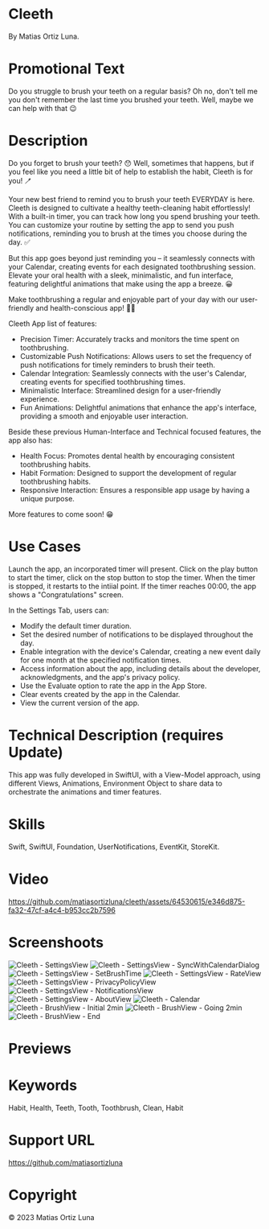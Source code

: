# Cleeth
By Matias Ortiz Luna.

# Promotional Text
Do you struggle to brush your teeth on a regular basis? Oh no, don't tell me you don't remember the last time you brushed your teeth. Well, maybe we can help with that 😉

# Description 
Do you forget to brush your teeth? 😯 Well, sometimes that happens, but if you feel like you need a little bit of help to establish the habit, Cleeth is for you! 🪥

Your new best friend to remind you to brush your teeth EVERYDAY is here. Cleeth is designed to cultivate a healthy teeth-cleaning habit effortlessly! With a built-in timer, you can track how long you spend brushing your teeth. You can customize your routine by setting the app to send you push notifications, reminding you to brush at the times you choose during the day. ✅

But this app goes beyond just reminding you – it seamlessly connects with your Calendar, creating events for each designated toothbrushing session. Elevate your oral health with a sleek, minimalistic, and fun interface, featuring delightful animations that make using the app a breeze. 😀

Make toothbrushing a regular and enjoyable part of your day with our user-friendly and health-conscious app! 🦷✨

Cleeth App list of features:
- Precision Timer: Accurately tracks and monitors the time spent on toothbrushing.
- Customizable Push Notifications: Allows users to set the frequency of push notifications for timely reminders to brush their teeth.
- Calendar Integration: Seamlessly connects with the user's Calendar, creating events for specified toothbrushing times.
- Minimalistic Interface: Streamlined design for a user-friendly experience.
- Fun Animations: Delightful animations that enhance the app's interface, providing a smooth and enjoyable user interaction.

Beside these previous Human-Interface and Technical focused features, the app also has:
- Health Focus: Promotes dental health by encouraging consistent toothbrushing habits.
- Habit Formation: Designed to support the development of regular toothbrushing habits.
- Responsive Interaction: Ensures a responsible app usage by having a unique purpose.

More features to come soon! 😁

# Use Cases
Launch the app, an incorporated timer will present. 
Click on the play button to start the timer, click on the stop button to stop the timer. 
When the timer is stopped, it restarts to the intiial point. If the timer reaches 00:00, the app shows a "Congratulations" screen.

In the Settings Tab, users can:
- Modify the default timer duration.
- Set the desired number of notifications to be displayed throughout the day.
- Enable integration with the device's Calendar, creating a new event daily for one month at the specified notification times.
- Access information about the app, including details about the developer, acknowledgments, and the app's privacy policy.
- Use the Evaluate option to rate the app in the App Store.
- Clear events created by the app in the Calendar.
- View the current version of the app.

# Technical Description (requires Update)
This app was fully developed in SwiftUI, with a View-Model approach, using different Views, Animations, Environment Object to
share data to orchestrate the animations and timer features.

# Skills
Swift, SwiftUI, Foundation, UserNotifications, EventKit, StoreKit.

# Video

https://github.com/matiasortizluna/cleeth/assets/64530615/e346d875-fa32-47cf-a4c4-b953cc2b7596

# Screenshoots

![Cleeth - SettingsView](https://github.com/matiasortizluna/cleeth/assets/64530615/edee1ad7-ceb4-46f8-b5af-aaa08caa4d5b)
![Cleeth - SettingsView - SyncWithCalendarDialog](https://github.com/matiasortizluna/cleeth/assets/64530615/ff8fefe4-487b-4a3a-8564-d36fc5fc353f)
![Cleeth - SettingsView - SetBrushTime](https://github.com/matiasortizluna/cleeth/assets/64530615/81cc3b52-99a9-4fff-8752-6591268b8e0a)
![Cleeth - SettingsView - RateView](https://github.com/matiasortizluna/cleeth/assets/64530615/68970e4d-b41b-43f7-9115-c0906abf440e)
![Cleeth - SettingsView - PrivacyPolicyView](https://github.com/matiasortizluna/cleeth/assets/64530615/5dce2b5f-6547-4319-8551-892c6284baea)
![Cleeth - SettingsView - NotificationsView](https://github.com/matiasortizluna/cleeth/assets/64530615/d36adf6e-dca2-4170-9c73-47a9a319d46f)
![Cleeth - SettingsView - AboutView](https://github.com/matiasortizluna/cleeth/assets/64530615/d5b94225-7dbf-4558-86c2-7724bcfe956e)
![Cleeth - Calendar](https://github.com/matiasortizluna/cleeth/assets/64530615/eeb77eb2-2a0f-4369-aec5-25197cbc0725)
![Cleeth - BrushView - Initial 2min](https://github.com/matiasortizluna/cleeth/assets/64530615/bb1beb5a-e1b8-44e5-8b51-fcf5e1754a79)
![Cleeth - BrushView - Going 2min](https://github.com/matiasortizluna/cleeth/assets/64530615/68d8df0b-b906-496b-88be-1ec5406ff2b6)
![Cleeth - BrushView - End](https://github.com/matiasortizluna/cleeth/assets/64530615/207c5c10-05a6-4e67-92a4-e84698634625)


# Previews


# Keywords
Habit, Health, Teeth, Tooth, Toothbrush, Clean, Habit

# Support URL
https://github.com/matiasortizluna

# Copyright
© 2023 Matias Ortiz Luna
